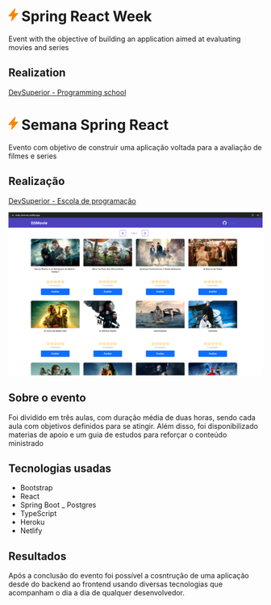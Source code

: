 # ![DevSuperior logo](https://raw.githubusercontent.com/devsuperior/bds-assets/main/ds/devsuperior-logo-small.png) Spring React Week
Event with the objective of building an application aimed at evaluating movies and series  

## Realization
[DevSuperior - Programming school](https://devsuperior.com.br)

# ![DevSuperior logo](https://raw.githubusercontent.com/devsuperior/bds-assets/main/ds/devsuperior-logo-small.png) Semana Spring React

Evento com objetivo de construir uma aplicação voltada para a avaliação de filmes e series  

## Realização
[DevSuperior - Escola de programação](https://devsuperior.com.br)

![Aplicativo](dsmovie.PNG)

## Sobre o evento
Foi dividido em três aulas, com duração média de duas horas, sendo cada aula com objetivos definidos para se atingir. Além disso, foi disponibilizado materias de apoio e um guia de estudos para reforçar o conteúdo ministrado

## Tecnologias usadas
- Bootstrap
- React
- Spring Boot
_ Postgres
- TypeScript
- Heroku
- Netlify

## Resultados
Após a conclusão do evento foi possível a cosntrução de uma aplicação desde do backend ao frontend usando diversas tecnologias que acompanham o dia a dia de qualquer desenvolvedor. 
